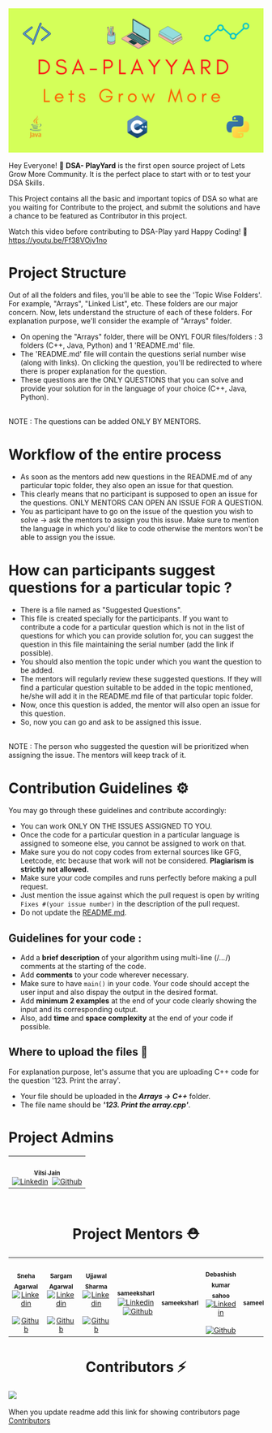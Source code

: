 <img src="DSA-Playyard.png">

Hey Everyone! 👋 ****DSA- PlayYard**** is the first open source project of Lets Grow More Community. It is the perfect place to start with or to test your DSA Skills.

This Project contains all the basic and important topics of DSA so what are you waiting for Contribute to the project, and submit the solutions and have a chance to be featured as Contributor in this project.


Watch this video before contributing to DSA-Play yard Happy Coding! 🙂
 https://youtu.be/Ff38VOjv1no
# Project Structure 

Out of all the folders and files, you'll be able to see the 'Topic Wise Folders'. For example, "Arrays", "Linked List", etc. These folders are our major concern. Now, lets understand the structure of each of these folders. For explanation purpose, we'll consider the example of "Arrays" folder.

* On opening the "Arrays" folder, there will be ONYL FOUR files/folders : 3 folders (C++, Java, Python) and 1 'README.md' file.
* The 'README.md' file will contain the questions serial number wise (along with links). On clicking the question, you'll be redirected to where there is proper       explanation for the question.
* These questions are the ONLY QUESTIONS that you can solve and provide your solution for in the language of your choice (C++, Java, Python).
<br>
NOTE : The questions can be added ONLY BY MENTORS.
<br>

# Workflow of the entire process

* As soon as the mentors add new questions in the README.md of any particular topic folder, they also open an issue for that question. 
* This clearly means that no participant is supposed to open an issue for the questions. ONLY MENTORS CAN OPEN AN ISSUE FOR A QUESTION. 
* You as participant have to go on the issue of the question you wish to solve -> ask the mentors to assign you this issue. Make sure to mention the language in which you'd like to code otherwise the mentors won't be able to assign you the issue.

# How can participants suggest questions for a particular topic ?

* There is a file named as "Suggested Questions". 
* This file is created specially for the participants. If you want to contribute a code for a particular question which is not in the list of questions for which you can provide solution for, you can suggest the question in this file maintaining the serial number (add the link if possible).
* You should also mention the topic under which you want the question to be added.
* The mentors will regularly review these suggested questions. If they will find a particular question suitable to be added in the topic mentioned, he/she will add it in the README.md file of that particular topic folder. 
* Now, once this question is added, the mentor will also open an issue for this question.
* So, now you can go and ask to be assigned this issue. 
<br>
NOTE : The person who suggested the question will be prioritized when assigning the issue. The mentors will keep track of it.
<br>

# Contribution Guidelines :gear:

You may go through these guidelines and contribute accordingly:

* You can work ONLY ON THE ISSUES ASSIGNED TO YOU.
* Once the code for a particular question in a particular language is assigned to someone else, you cannot be assigned to work on that.
* Make sure you do not copy codes from external sources like GFG, Leetcode, etc because that work will not be considered. **Plagiarism is strictly not allowed.**
* Make sure your code compiles and runs perfectly before making a pull request.
* Just mention the issue against which the pull request is open by writing ```Fixes #(your issue number)``` in the description of the pull request.
* Do not update the [README.md](README.md).

## Guidelines for your code :

* Add a **brief description** of your algorithm using multi-line (/*...*/) comments at the starting of the code.
* Add **comments** to your code wherever necessary.
* Make sure to have ```main()``` in your code. Your code should accept the user input and also dispay the output in the desired format.
* Add **minimum 2 examples** at the end of your code clearly showing the input and its corresponding output. 
* Also, add **time** and **space complexity** at the end of your code if possible.

## Where to upload the files 📂

For explanation purpose, let's assume that you are uploading C++ code for the question '123. Print the array'.

* Your file should be uploaded in the ***Arrays -> C++*** folder. 
* The file name should be ***'123. Print the array.cpp'***. 

# Project Admins
<table>
  <tbody><tr>
    <td align="center"><a href="https://github.com/vilsi12/"><img alt="" src="https://avatars.githubusercontent.com/u/53365687?v=4" width="130px;"><br><sub><b>
 Vilsi Jain</b></sub></a><br>
<a href="https://www.linkedin.com/in/vilsijain08" target="blank"><img align="center"  src="https://cdn.jsdelivr.net/npm/simple-icons@v3/icons/linkedin.svg" alt="Linkedin" height="20" width="20" /></a>&nbsp&nbsp<a href="https://github.com/vilsi12/" target="blank"><img align="center"  src="https://cdn.jsdelivr.net/npm/simple-icons@v3/icons/github.svg" alt="Github" height="20" width="20" /></a><nbsp></td></a></td>
   
  </tr>
</tbody></table>



<br><h1 align="center">Project Mentors ⛑</h1>
<table>
  <tbody><tr>
    <td align="center"><img alt="" src="https://avatars.githubusercontent.com/u/73896596?v=4" width="130px;"><br><sub><b>
 Sneha Agarwal</b></sub><br>
<a href="https://linkedin.com/in/sneha-agrwal" target="blank"><img align="center"  src="https://cdn.jsdelivr.net/npm/simple-icons@v3/icons/linkedin.svg" alt="Linkedin" height="20" width="20" /></a>&nbsp&nbsp<a href="https://github.com/SnehaAgarwal361/" target="blank"><img align="center"  src="https://cdn.jsdelivr.net/npm/simple-icons@v3/icons/github.svg" alt="Github" height="20" width="20" /></a><nbsp></td></a></td>
    <td align="center"><img alt="" src="https://avatars.githubusercontent.com/u/72149858?v=4" width="130px;"><br><sub><b>
 Sargam Agarwal </b></sub><br> 
<a href="https://www.linkedin.com/in/sargam-agarwal-9320791a5/" target="blank"><img align="center"  src="https://cdn.jsdelivr.net/npm/simple-icons@v3/icons/linkedin.svg" alt="Linkedin" height="20" width="20" /></a>&nbsp&nbsp<a href="https://github.com/Sargam-Agarwal/" target="blank"><img align="center"  src="https://cdn.jsdelivr.net/npm/simple-icons@v3/icons/github.svg" alt="Github" height="20" width="20" /></a><nbsp></td></a></td>
    <td align="center"><img alt="" src="https://avatars.githubusercontent.com/u/64632969?v=4" width="130px;"><br><sub><b>
 Ujjawal Sharma </b></sub><br>
<a href="https://www.linkedin.com/in/ujjawal-sharma-3b4009195/" target="blank"><img align="center"  src="https://cdn.jsdelivr.net/npm/simple-icons@v3/icons/linkedin.svg" alt="Linkedin" height="20" width="20" /></a>&nbsp&nbsp<a href="https://github.com/ujju20/" target="blank"><img align="center"  src="https://cdn.jsdelivr.net/npm/simple-icons@v3/icons/github.svg" alt="Github" height="20" width="20" /></a><nbsp></td></a></td>
    <td align="center"><img alt="" src="https://avatars.githubusercontent.com/u/59785217?v=4" width="130px;"><br><sub><b>
 sameeksharl </b></sub><br>
<a href="https://www.linkedin.com/in/sameeksha-rl-5a49b0195/" target="blank"><img align="center"  src="https://cdn.jsdelivr.net/npm/simple-icons@v3/icons/linkedin.svg" alt="Linkedin" height="20" width="20" /></a>&nbsp&nbsp<a href="https://www.github.com/sameeksharl/" target="blank"><img align="center"  src="https://cdn.jsdelivr.net/npm/simple-icons@v3/icons/github.svg" alt="Github" height="20" width="20" /></a><nbsp></td></a></td>
  <td align="center"><img alt="" src="https://avatars.githubusercontent.com/u/56837936?v=4" width="130px;"><br><sub><b>
 sameeksharl </b></sub><br>
  <td align="center"><img alt="" src="https://avatars.githubusercontent.com/u/56837936?v=4" width="130px;"><br><sub><b>
Debashish kumar sahoo </b></sub><br>
<a href="
https://www.linkedin.com/in/debashish-kumar-sahoo-784948193" target="blank"><img align="center"  src="https://cdn.jsdelivr.net/npm/simple-icons@v3/icons/linkedin.svg" alt="Linkedin" height="20" width="20" /></a>&nbsp&nbsp<a href=https://github.com/Debashish-hub" target="blank"><img align="center"  src="https://cdn.jsdelivr.net/npm/simple-icons@v3/icons/github.svg" alt="Github" height="20" width="20" /></a><nbsp></td></a></td>
  <td align="center"><img alt="" src="https://avatars.githubusercontent.com/u/56837936?v=4" width="130px;"><br><sub><b>
 sameeksharl </b></sub><br>
  </tr>
</tbody></table>


<h1 align="center">Contributors ⚡</h1>
<a href="https://github.com/LetsGrowMoreCommunity/DSA-Playyard/graphs/contributors">
  <img src="https://contrib.rocks/image?repo=LetsGrowMoreCommunity/DSA-Playyard" />
</a>


When you update readme add this link for showing contributors page
<a href="https://letsgrowmorecommunity.github.io/DSA-Playyard/Tribute_to_contributors.html">Contributors</a>
